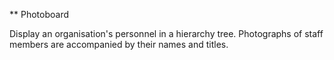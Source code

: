 ** Photoboard

Display an organisation's personnel in a hierarchy tree.
Photographs of staff members are accompanied by their names and titles.